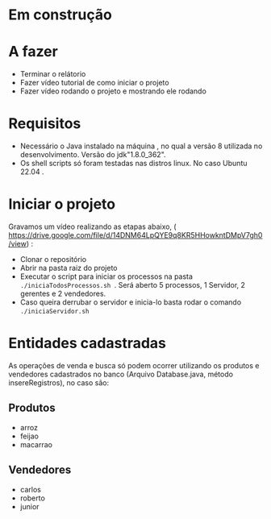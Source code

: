 # Em construção 

# A fazer
- Terminar o relátorio
- Fazer vídeo tutorial de como iniciar o projeto
- Fazer vídeo rodando o projeto e mostrando ele rodando 

# Requisitos
- Necessário o Java instalado na máquina , no qual a versão 8 utilizada no desenvolvimento. Versão do jdk"1.8.0_362".
- Os shell scripts só foram testadas nas distros linux. No caso  Ubuntu 22.04 .

# Iniciar o projeto
Gravamos um vídeo realizando as etapas abaixo, ( https://drive.google.com/file/d/14DNM64LpQYE9q8KR5HHowkntDMpV7gh0/view) :
- Clonar o repositório
- Abrir na pasta raiz do projeto
- Executar o script para iniciar os processos na pasta `./iniciaTodosProcessos.sh `. Será aberto 5 processos, 1 Servidor, 2 gerentes e 2 vendedores. 
- Caso queira derrubar o servidor e inicia-lo basta rodar o comando `./iniciaServidor.sh`

# Entidades cadastradas 
As operações de venda e busca só podem ocorrer utilizando os produtos e vendedores cadastrados no banco (Arquivo Database.java, método insereRegistros), no caso são:

## Produtos
- arroz
- feijao
- macarrao

## Vendedores
- carlos
- roberto
- junior
